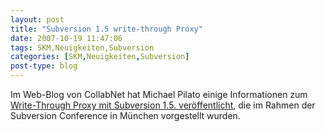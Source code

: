 ```yaml
---
layout: post
title: "Subversion 1.5 write-through Proxy"
date: 2007-10-19 11:47:06
tags: SKM,Neuigkeiten,Subversion
categories: [SKM,Neuigkeiten,Subversion]
post-type: blog
---
```

Im Web-Blog von CollabNet hat Michael Pilato einige Informationen zum <a href="http://blogs.open.collab.net/svn/2007/10/yesterday-at-th.html#more"  title="Write-Through Proxy">Write-Through Proxy mit Subversion 1.5. veröffentlicht</a>, die im Rahmen der Subversion Conference in München vorgestellt wurden.
